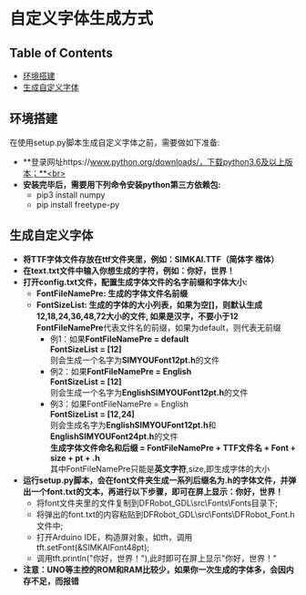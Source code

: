 # 自定义字体生成方式
## Table of Contents
* [环境搭建](#环境搭建)
* [生成自定义字体](#生成自定义字体)
## 环境搭建
在使用setup.py脚本生成自定义字体之前，需要做如下准备:
- **登录网址https://www.python.org/downloads/，下载python3.6及以上版本；**<br>
- **安装完毕后，需要用下列命令安装python第三方依赖包:** <br>
    - pip3 install numpy
    - pip install freetype-py 

## 生成自定义字体
- **将TTF字体文件存放在ttf文件夹里，例如：SIMKAI.TTF（简体字 楷体）**
- **在text.txt文件中输入你想生成的字符，例如：你好，世界！**
- **打开config.txt文件，配置生成字体文件的名字前缀和字体大小:**
    - **FontFileNamePre: 生成的字体文件名前缀**
    - **FontSizeList: 生成的字体的大小列表，如果为空[]，则默认生成12,18,24,36,48,72大小的文件, 如果是汉字，不要小于12**<br>
  **FontFileNamePre**代表文件名的前缀，如果为default，则代表无前缀<br>
        - 例1：如果**FontFileNamePre = default**<br>
             **FontSizeList = [12]**<br>
    则会生成一个名字为**SIMYOUFont12pt.h**的文件<br>
        - 例2：如果**FontFileNamePre = English**<br>
             **FontSizeList = [12]**<br>
    则会生成一个名字为**EnglishSIMYOUFont12pt.h**的文件<br>
        - 例3：如果FontFileNamePre = English<br>
             **FontSizeList = [12,24]**<br>
    则会生成名字为**EnglishSIMYOUFont12pt.h**和**EnglishSIMYOUFont24pt.h**的文件<br>
**生成字体文件命名和后缀 = FontFileNamePre + TTF文件名 + Font + size + pt + .h**<br>
其中FontFileNamePre只能是**英文字符**,size,即生成字体的大小<br>
- **运行setup.py脚本，会在font文件夹生成一系列后缀名为.h的字体文件，并弹出一个font.txt的文本，再进行以下步骤，即可在屏上显示：你好，世界！<br>**
    - 将font文件夹里的文件复制到DFRobot_GDL\src\Fonts\Fonts目录下;
    - 将弹出的font.txt的内容粘贴到DFRobot_GDL\src\Fonts\DFRobot_Font.h文件中;
    - 打开Arduino IDE，构造屏对象，如tft，调用tft.setFont(&SIMKAIFont48pt);
    - 调用tft.println("你好，世界！"),此时即可在屏上显示"你好，世界！"
- **注意：UNO等主控的ROM和RAM比较少，如果你一次生成的字体多，会因内存不足，而报错**
